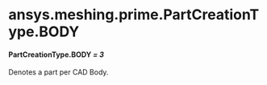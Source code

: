 <a id="ansys-meshing-prime-partcreationtype-body"></a>

# ansys.meshing.prime.PartCreationType.BODY

<a id="ansys.meshing.prime.PartCreationType.BODY"></a>

#### PartCreationType.BODY *= 3*

Denotes a part per CAD Body.

<!-- !! processed by numpydoc !! -->
